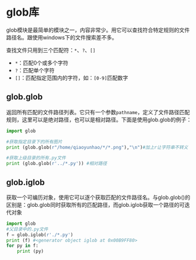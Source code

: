 # glob库

glob模块是最简单的模块之一，内容非常少。用它可以查找符合特定规则的文件路径名。跟使用windows下的文件搜索差不多。

查找文件只用到三个匹配符：`*`、`?`、`[]`

+ `*`：匹配0个或多个字符
+ `?`：匹配单个字符
+ `[]`：匹配指定范围内的字符，如：`[0-9]`匹配数字

## glob.glob

返回所有匹配的文件路径列表。它只有一个参数`pathname`，定义了文件路径匹配规则，这里可以是绝对路径，也可以是相对路径。下面是使用glob.glob的例子：

```python
import glob

#获取指定目录下的所有图片
print (glob.glob(r"/home/qiaoyunhao/*/*.png"),"\n")#加上r让字符串不转义

#获取上级目录的所有.py文件
print (glob.glob(r'../*.py')) #相对路径
```

## glob.iglob

获取一个可编历对象，使用它可以逐个获取匹配的文件路径名。与glob.glob()的区别是：glob.glob同时获取所有的匹配路径，而glob.iglob获取一个路径的可迭代对象

```python
import glob
#父目录中的.py文件
f = glob.iglob(r'./*.py')
print (f) #<generator object iglob at 0x00B9FF80>
for py in f:
    print (py)
```

